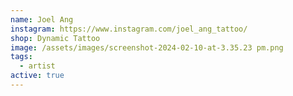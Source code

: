 ```yaml
---
name: Joel Ang
instagram: https://www.instagram.com/joel_ang_tattoo/
shop: Dynamic Tattoo
image: /assets/images/screenshot-2024-02-10-at-3.35.23 pm.png
tags:
  - artist
active: true
---
```

